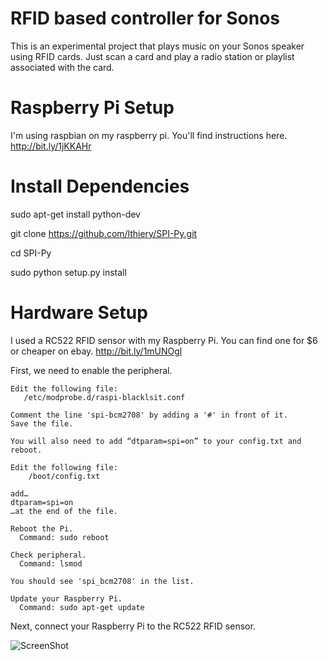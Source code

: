 RFID based controller for Sonos
===============================

This is an experimental project that plays music on your
Sonos speaker using RFID cards. Just scan a card and play
a radio station or playlist associated with the card.


Raspberry Pi Setup
==================

I'm using raspbian on my raspberry pi.
You'll find instructions here. http://bit.ly/1jKKAHr

Install Dependencies
====================
sudo apt-get install python-dev

git clone https://github.com/lthiery/SPI-Py.git

cd SPI-Py

sudo python setup.py install


Hardware Setup
==============

I used a RC522 RFID sensor with my Raspberry Pi.
You can find one for $6 or cheaper on ebay. http://bit.ly/1mUNOgl


First, we need to enable the peripheral.

    Edit the following file:
       /etc/modprobe.d/raspi-blacklsit.conf

    Comment the line 'spi-bcm2708' by adding a '#' in front of it. 
    Save the file.
    
    You will also need to add “dtparam=spi=on” to your config.txt and reboot.

    Edit the following file:
        /boot/config.txt

    add…  
    dtparam=spi=on
    …at the end of the file.

    Reboot the Pi.
      Command: sudo reboot

    Check peripheral.
      Command: lsmod

    You should see 'spi_bcm2708' in the list.

    Update your Raspberry Pi.
      Command: sudo apt-get update


 Next, connect your Raspberry Pi to the RC522 RFID sensor.

 ![ScreenShot](http://3.bp.blogspot.com/-93KdBuWD1g8/UdEamKhesBI/AAAAAAAADdg/AtIY45vsAgs/s715/Diagrama_Conexion.jpeg)
